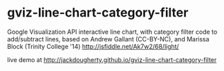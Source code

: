 gviz-line-chart-category-filter
===============================

Google Visualization API interactive line chart, with category filter code to add/subtract lines, based on Andrew Gallant (CC-BY-NC), and Marissa Block (Trinity College '14) http://jsfiddle.net/Ak7w2/68/light/


live demo at http://jackdougherty.github.io/gviz-line-chart-category-filter
